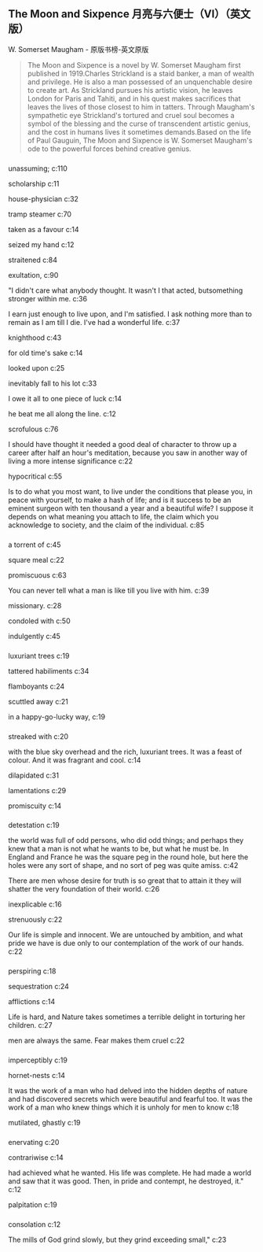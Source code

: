 ## The Moon and Sixpence 月亮与六便士（VI）（英文版）

W. Somerset Maugham  -  原版书榜-英文原版

> The Moon and Sixpence is a novel by W. Somerset Maugham first published in 1919.Charles Strickland is a staid banker, a man of wealth and privilege. He is also a man possessed of an unquenchable desire to create art. As Strickland pursues his artistic vision, he leaves London for Paris and Tahiti, and in his quest makes sacrifices that leaves the lives of those closest to him in tatters. Through Maugham's sympathetic eye Strickland's tortured and cruel soul becomes a symbol of the blessing and the curse of transcendent artistic genius, and the cost in humans lives it sometimes demands.Based on the life of Paul Gauguin, The Moon and Sixpence is W. Somerset Maugham's ode to the powerful forces behind creative genius.

### 

unassuming; c:110

scholarship c:11

house-physician c:32

tramp steamer c:70

taken as a favour c:14

seized my hand c:12

 straitened c:84

exultation, c:90

"I didn't care what anybody thought. It wasn't I that acted, butsomething stronger within me. c:36

I earn just enough to live upon, and I'm satisfied. I ask nothing more than to remain as I am till I die. I've had a wonderful life. c:37

knighthood  c:43

for old time's sake c:14

looked upon c:25

inevitably fall to his lot c:33

I owe it all to one piece of luck c:14

 he beat me all along the line. c:12

 scrofulous c:76

I should have thought it needed a good deal of character to throw up a career after half an hour's meditation, because you saw in another way of living a more intense significance c:22

hypocritical c:55

Is to do what you most want, to live under the conditions that please you, in peace with yourself, to make a hash of life; and is it success to be an eminent surgeon with ten thousand a year and a beautiful wife? I suppose it depends on what meaning you attach to life, the claim which you acknowledge to society, and the claim of the individual. c:85

### 

a torrent of  c:45

square meal c:22

promiscuous c:63

You can never tell what a man is like till you live with him. c:39

missionary. c:28

condoled with c:50

indulgently c:45

### 

 luxuriant trees c:19

tattered habiliments c:34

flamboyants c:24

scuttled away c:21

 in a happy-go-lucky way, c:19

### 

streaked with c:20

with the blue sky overhead and the rich, luxuriant trees. It was a feast of colour. And it was fragrant and cool. 
 c:14

dilapidated c:31

lamentations c:29

promiscuity c:14

### 

detestation c:19

the world was full of odd persons, who did odd things; and perhaps they knew that a man is not what he wants to be, but what he must be. In England and France he was the square peg in the round hole, but here the holes were any sort of shape, and no sort of peg was quite amiss.  c:42

There are men whose desire for truth is so great that to attain it they will shatter the very foundation of their world. c:26

inexplicable c:16

strenuously c:22

Our life is simple and innocent. We are untouched by ambition, and what pride we have is due only to our contemplation of the work of our hands. c:22

### 

 perspiring  c:18

sequestration c:24

afflictions c:14

Life is hard, and Nature takes sometimes a terrible delight in torturing her children. c:27

men are always the same. Fear makes them cruel c:22

### 

imperceptibly c:19

hornet-nests c:14

It was the work of a man who had delved into the hidden depths of nature and had discovered secrets which were beautiful and fearful too. It was the work of a man who knew things which it is unholy for men to know c:18

mutilated, ghastly c:19

### 

enervating  c:20

contrariwise c:14

 had achieved what he wanted. His life was complete. He had made a world and saw that it was good. Then, in pride and contempt, he destroyed, it." 
 c:12

palpitation c:19

### 

consolation c:12

The mills of God grind slowly, but they grind exceeding small," c:23
